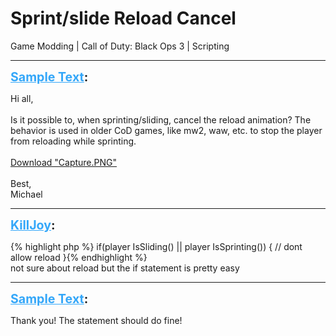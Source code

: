 # Sprint/slide Reload Cancel
Game Modding | Call of Duty: Black Ops 3 | Scripting

---
<strong style="font-size: 1.4em;"><span style="text-decoration: underline;text-decoration-color: #34a7f9;"><span style="color:#34a7f9;">Sample Text</span></span>:</strong>

<p>Hi all,<br /><br />Is it possible to, when sprinting/sliding, cancel the reload animation? The behavior is used in older CoD games, like mw2, waw, etc. to stop the player from reloading while sprinting.<br /><br /><a href="{{ '/wiki/threads/assets/a.972.PNG' | relative_url }}">Download "Capture.PNG"</a><br /><br />Best,<br />Michael</p>

---
<strong style="font-size: 1.4em;"><span style="text-decoration: underline;text-decoration-color: #34a7f9;"><span style="color:#34a7f9;">KillJoy</span></span>:</strong>

<p>{% highlight php %}
if(player IsSliding() || player IsSprinting())
{
// dont allow reload
}{% endhighlight %}
<br />not sure about reload but the if statement is pretty easy</p>

---
<strong style="font-size: 1.4em;"><span style="text-decoration: underline;text-decoration-color: #34a7f9;"><span style="color:#34a7f9;">Sample Text</span></span>:</strong>

<p>Thank you! The statement should do fine!</p>
